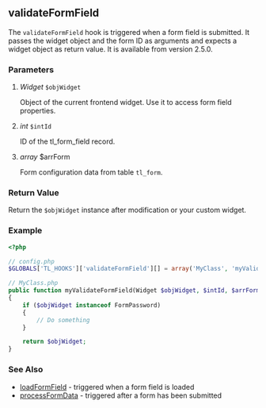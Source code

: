 validateFormField
-----------------

The `validateFormField` hook is triggered when a form field is submitted. It passes the widget object and the form ID as arguments and expects a widget object as return value. It is available from version 2.5.0.


### Parameters ###

1. *Widget* `$objWidget`

	Object of the current frontend widget. Use it to access form field properties.

2. *int* `$intId`

	ID of the tl\_form\_field record.

3. *array* $arrForm

	Form configuration data from table `tl_form`.

### Return Value ###

Return the `$objWidget` instance after modification or your custom widget.


### Example ###

```php
<?php

// config.php
$GLOBALS['TL_HOOKS']['validateFormField'][] = array('MyClass', 'myValidateFormField');

// MyClass.php
public function myValidateFormField(Widget $objWidget, $intId, $arrForm)
{
    if ($objWidget instanceof FormPassword)
    {
        // Do something
    }

    return $objWidget;
}
```


### See Also ###

- [loadFormField](loadFormField.md) - triggered when a form field is loaded
- [processFormData](processFormData.md) - triggered after a form has been submitted
